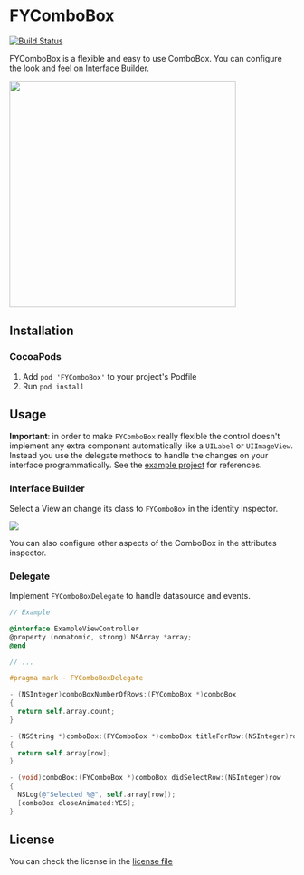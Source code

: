 # FYComboBox

[![Build Status][travis-image]][travis-url]

FYComboBox is a flexible and easy to use ComboBox.
You can configure the look and feel on Interface Builder.

<img src="https://raw.githubusercontent.com/felipowsky/FYComboBox/develop/Extras/example.gif" width="400">

## Installation

### CocoaPods

1. Add `pod 'FYComboBox'` to your project's Podfile
2. Run `pod install`

## Usage

**Important**: in order to make `FYComboBox` really flexible the control doesn't implement any extra component automatically like a `UILabel` or `UIImageView`. Instead you use the delegate methods to handle the changes on your interface programmatically. See the [example project](http://github.com/felipowsky/FYComboBox/tree/develop/FYComboBoxExample) for references.

### Interface Builder

Select a View an change its class to `FYComboBox` in the identity inspector.

<img src="https://raw.githubusercontent.com/felipowsky/FYComboBox/develop/Extras/interfacebuilder_configuration.png">

You can also configure other aspects of the ComboBox in the attributes inspector.

### Delegate

Implement `FYComboBoxDelegate` to handle datasource and events.

```objective-c
// Example

@interface ExampleViewController
@property (nonatomic, strong) NSArray *array;
@end

// ...

#pragma mark - FYComboBoxDelegate

- (NSInteger)comboBoxNumberOfRows:(FYComboBox *)comboBox
{
  return self.array.count;
}

- (NSString *)comboBox:(FYComboBox *)comboBox titleForRow:(NSInteger)row
{
  return self.array[row];
}

- (void)comboBox:(FYComboBox *)comboBox didSelectRow:(NSInteger)row
{
  NSLog(@"Selected %@", self.array[row]);
  [comboBox closeAnimated:YES];
}
```

## License

You can check the license in the [license file](http://github.com/felipowsky/FYComboBox/blob/master/LICENSE)

[travis-url]:  https://travis-ci.org/felipowsky/FYComboBox
[travis-image]: https://travis-ci.org/felipowsky/FYComboBox.svg?style=flat
